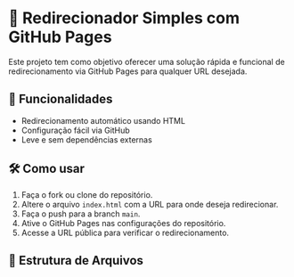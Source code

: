 # 🔄 Redirecionador Simples com GitHub Pages

Este projeto tem como objetivo oferecer uma solução rápida e funcional de redirecionamento via GitHub Pages para qualquer URL desejada.

## 🚀 Funcionalidades
- Redirecionamento automático usando HTML
- Configuração fácil via GitHub
- Leve e sem dependências externas

## 🛠️ Como usar
1. Faça o fork ou clone do repositório.
2. Altere o arquivo `index.html` com a URL para onde deseja redirecionar.
3. Faça o push para a branch `main`.
4. Ative o GitHub Pages nas configurações do repositório.
5. Acesse a URL pública para verificar o redirecionamento.

## 📂 Estrutura de Arquivos


